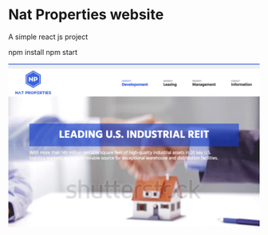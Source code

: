 # Nat Properties website

A simple react js project

npm install
npm start

![Alt text](screenshot.png?raw=true "Angular2 GitHub Profile Search")